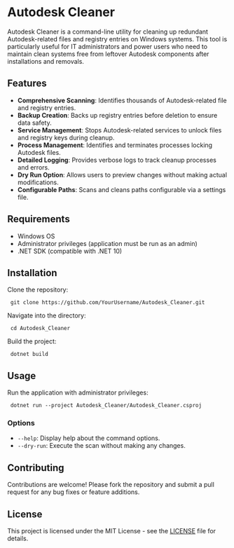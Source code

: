 # Autodesk Cleaner

Autodesk Cleaner is a command-line utility for cleaning up redundant Autodesk-related files and registry entries on Windows systems. This tool is particularly useful for IT administrators and power users who need to maintain clean systems free from leftover Autodesk components after installations and removals.

## Features

- **Comprehensive Scanning**: Identifies thousands of Autodesk-related file and registry entries.
- **Backup Creation**: Backs up registry entries before deletion to ensure data safety.
- **Service Management**: Stops Autodesk-related services to unlock files and registry keys during cleanup.
- **Process Management**: Identifies and terminates processes locking Autodesk files.
- **Detailed Logging**: Provides verbose logs to track cleanup processes and errors.
- **Dry Run Option**: Allows users to preview changes without making actual modifications.
- **Configurable Paths**: Scans and cleans paths configurable via a settings file.

## Requirements

- Windows OS
- Administrator privileges (application must be run as an admin)
- .NET SDK (compatible with .NET 10)

## Installation

Clone the repository:
```shell
 git clone https://github.com/YourUsername/Autodesk_Cleaner.git
```
Navigate into the directory:
```shell
 cd Autodesk_Cleaner
```
Build the project:
```shell
 dotnet build
```

## Usage

Run the application with administrator privileges:
```shell
 dotnet run --project Autodesk_Cleaner/Autodesk_Cleaner.csproj
```

### Options

- `--help`: Display help about the command options.
- `--dry-run`: Execute the scan without making any changes.

## Contributing

Contributions are welcome! Please fork the repository and submit a pull request for any bug fixes or feature additions.

## License

This project is licensed under the MIT License - see the [LICENSE](LICENSE) file for details.

